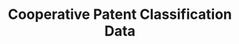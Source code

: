 ---
bigquery: https://console.cloud.google.com/bigquery?p=patents-public-data&d=cpc&page=dataset
citation: '“Cooperative Patent Classification” by the EPO and USPTO, for public use. '
contributors: EPO, USPTO
cost: None
description: Cooperative Patent Classification Data contains the scheme and definitions
  of the Cooperative Patent Classification system for classifying patent documents.
  The CPC is the result of a partnership between the EPO and the USPTO in their joint
  effort to develop a common, internationally compatible classification system for
  technical documents, in particular patent publications, which will be used by both
  offices in the patent granting process
documentation: https://www.cooperativepatentclassification.org/cpcSchemeAndDefinitions
last_edit: Mon, 04 Apr 2022 19:07:06 GMT
location: https://www.cooperativepatentclassification.org/index
maintained_by: USPTO, EPO
schema_fields: '[''titlePart'', ''childGroups'', ''informativeReferences'', ''status'',
  ''definition'', ''sizeCache'', ''symbol'', ''notAllocatable'', ''limitingReferences'',
  ''breakdown_code'', ''glossary'', ''limiting_references'', ''children'', ''breakdownCode'',
  ''ipcConcordant'', ''child_groups'', ''additional_only'', ''application_references'',
  ''level'', ''synonyms'', ''residual_references'', ''applicationReferences'', ''residualReferences'',
  ''ipc_concordant'', ''titleFull'', ''title_full'', ''title_part'', ''dateRevised'',
  ''date_revised'', ''parents'', ''not_allocatable'', ''informative_references'']'
shortname: cooperative_patent_classification
tags:
- patents
- science
title: Cooperative Patent Classification Data
uuid: 984374a7-16e9-4b35-9445-458daceb01bf
---